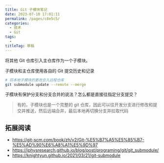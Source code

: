 ```yaml
---
title: Git 子模块笔记
date: 2023-07-10 17:01:11
permalink: /pages/c8e5c5/
categories: 
  - 技术
  - Git
tags: 
  - 
titleTag: 草稿
---
```


将其他 Git 仓库引入主仓库作为一个子模块。

子模块和主仓库使用各自的 Git 提交历史和记录

```sh
# 将本地子模块的更改合入远程仓库
git submodule update --remote --merge
```

子模块有保护分支和分支合并的说法？怎么都是直接往指定分支提交？
> 有的，子模块也是一个完整的 git 仓库，因此可以往开发分支进行修改和提交并推送，然后远端合并，最后本地再切换分支并拉取代码

## 拓展阅读
- https://git-scm.com/book/zh/v2/Git-%E5%B7%A5%E5%85%B7-%E5%AD%90%E6%A8%A1%E5%9D%97
- https://iphysresearch.github.io/blog/post/programing/git/git_submodule/
- https://knightyun.github.io/2021/03/21/git-submodule